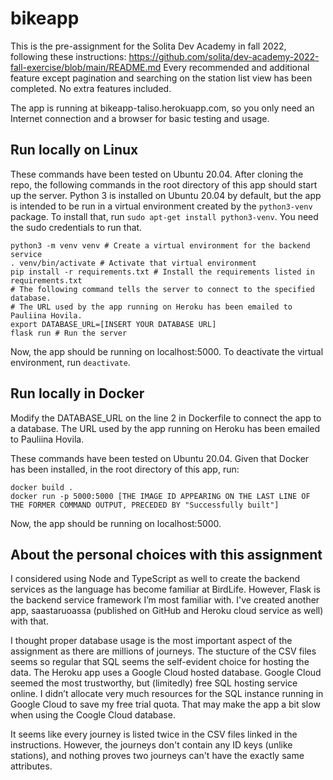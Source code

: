 # bikeapp

This is the pre-assignment for the Solita Dev Academy in fall 2022, following these instructions: https://github.com/solita/dev-academy-2022-fall-exercise/blob/main/README.md
Every recommended and additional feature except pagination and searching on the station list view has been completed. No extra features included.

The app is running at bikeapp-taliso.herokuapp.com, so you only need an Internet connection and a browser for basic testing and usage.

## Run locally on Linux

These commands have been tested on Ubuntu 20.04.
After cloning the repo, the following commands in the root directory of this app should start up the server.
Python 3 is installed on Ubuntu 20.04 by default, but the app is intended to be run in a virtual environment created by the `python3-venv` package.
To install that, run `sudo apt-get install python3-venv`. You need the sudo credentials to run that.
```
python3 -m venv venv # Create a virtual environment for the backend service
. venv/bin/activate # Activate that virtual environment
pip install -r requirements.txt # Install the requirements listed in requirements.txt
# The following command tells the server to connect to the specified database.
# The URL used by the app running on Heroku has been emailed to Pauliina Hovila.
export DATABASE_URL=[INSERT YOUR DATABASE URL]
flask run # Run the server
```
Now, the app should be running on localhost:5000.
To deactivate the virtual environment, run `deactivate`.

## Run locally in Docker

Modify the DATABASE_URL on the line 2 in Dockerfile to connect the app to a database. The URL used by the app running on Heroku has been emailed to Pauliina Hovila.

These commands have been tested on Ubuntu 20.04. Given that Docker has been installed, in the root directory of this app, run:
```
docker build .
docker run -p 5000:5000 [THE IMAGE ID APPEARING ON THE LAST LINE OF THE FORMER COMMAND OUTPUT, PRECEDED BY "Successfully built"]
```
Now, the app should be running on localhost:5000.

## About the personal choices with this assignment

I considered using Node and TypeScript as well to create the backend services as the language has become familiar at BirdLife.
However, Flask is the backend service framework I’m most familiar with. I've created another app, saastaruoassa (published on GitHub and Heroku cloud service as well) with that.

I thought proper database usage is the most important aspect of the assignment as there are millions of journeys.
The stucture of the CSV files seems so regular that SQL seems the self-evident choice for hosting the data. The Heroku app uses a Google Cloud hosted database. Google Cloud seemed the most trustworthy, but (limitedly) free SQL hosting service online. I didn’t allocate very much resources for the SQL instance running in Google Cloud to save my free trial quota. That may make the app a bit slow when using the Coogle Cloud database.

It seems like every journey is listed twice in the CSV files linked in the instructions. However, the journeys don't contain any ID keys (unlike stations), and nothing proves two journeys can't have the exactly same attributes.
